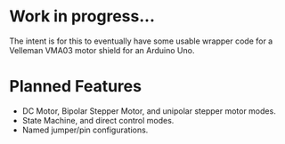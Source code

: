 # Work in progress...
The intent is for this to eventually have some usable wrapper code for a Velleman VMA03
motor shield for an Arduino Uno.

# Planned Features
* DC Motor, Bipolar Stepper Motor, and unipolar stepper motor modes.
* State Machine, and direct control modes.
* Named jumper/pin configurations.
